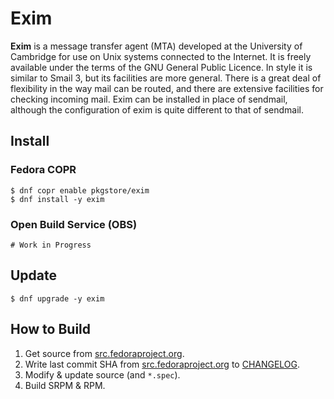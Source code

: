 # Exim

**Exim** is a message transfer agent (MTA) developed at the University of Cambridge for use on Unix systems connected to the Internet. It is freely available under the terms of the GNU General Public Licence. In style it is similar to Smail 3, but its facilities are more general. There is a great deal of flexibility in the way mail can be routed, and there are extensive facilities for checking incoming mail. Exim can be installed in place of sendmail, although the configuration of exim is quite different to that of sendmail.

## Install

### Fedora COPR

```
$ dnf copr enable pkgstore/exim
$ dnf install -y exim
```

### Open Build Service (OBS)

```
# Work in Progress
```

## Update

```
$ dnf upgrade -y exim
```

## How to Build

1. Get source from [src.fedoraproject.org](https://src.fedoraproject.org/rpms/exim).
2. Write last commit SHA from [src.fedoraproject.org](https://src.fedoraproject.org/rpms/exim) to [CHANGELOG](CHANGELOG).
3. Modify & update source (and `*.spec`).
4. Build SRPM & RPM.
